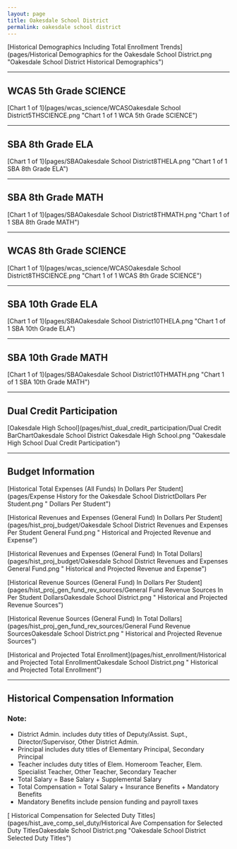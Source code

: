 ```yaml
---
layout: page
title: Oakesdale School District
permalink: oakesdale school district
---
```



[Historical Demographics Including Total Enrollment Trends](pages/Historical Demographics for the Oakesdale School District.png "Oakesdale School District Historical Demographics")

___

## WCAS 5th Grade SCIENCE

[Chart 1 of 1](pages/wcas_science/WCASOakesdale School District5THSCIENCE.png "Chart 1 of 1 WCA 5th Grade SCIENCE")


___

## SBA 8th Grade ELA

[Chart 1 of 1](pages/SBAOakesdale School District8THELA.png "Chart 1 of 1 SBA 8th Grade ELA")


___

## SBA 8th Grade MATH

[Chart 1 of 1](pages/SBAOakesdale School District8THMATH.png "Chart 1 of 1 SBA 8th Grade MATH")


___

## WCAS 8th Grade SCIENCE

[Chart 1 of 1](pages/wcas_science/WCASOakesdale School District8THSCIENCE.png "Chart 1 of 1 WCAS 8th Grade SCIENCE")


___

## SBA 10th Grade ELA

[Chart 1 of 1](pages/SBAOakesdale School District10THELA.png "Chart 1 of 1 SBA 10th Grade ELA")


___

## SBA 10th Grade MATH

[Chart 1 of 1](pages/SBAOakesdale School District10THMATH.png "Chart 1 of 1 SBA 10th Grade MATH")


___

## Dual Credit Participation

[Oakesdale High School](pages/hist_dual_credit_participation/Dual Credit BarChartOakesdale School District Oakesdale High School.png "Oakesdale High School Dual Credit Participation")


___

## Budget Information

[Historical Total Expenses (All Funds) In Dollars Per Student](pages/Expense History for the Oakesdale School DistrictDollars Per Student.png " Dollars Per Student")

[Historical Revenues and Expenses (General Fund) In Dollars Per Student](pages/hist_proj_budget/Oakesdale School District Revenues and Expenses Per Student General Fund.png " Historical and Projected Revenue and Expense")

[Historical Revenues and Expenses (General Fund) In Total Dollars](pages/hist_proj_budget/Oakesdale School District Revenues and Expenses General Fund.png " Historical and Projected Revenue and Expense")

[Historical Revenue Sources (General Fund) In Dollars Per Student](pages/hist_proj_gen_fund_rev_sources/General Fund Revenue Sources In Per Student DollarsOakesdale School District.png " Historical and Projected Revenue Sources")

[Historical Revenue Sources (General Fund) In Total Dollars](pages/hist_proj_gen_fund_rev_sources/General Fund Revenue SourcesOakesdale School District.png " Historical and Projected Revenue Sources")

[Historical and Projected Total Enrollment](pages/hist_enrollment/Historical and Projected Total EnrollmentOakesdale School District.png " Historical and Projected Total Enrollment")


___

## Historical Compensation Information
### Note:
- District Admin. includes duty titles of Deputy/Assist. Supt., Director/Supervisor, Other District Admin.
- Principal includes duty titles of Elementary Principal, Secondary Principal
- Teacher includes duty titles of Elem. Homeroom Teacher, Elem. Specialist Teacher, Other Teacher, Secondary Teacher
- Total Salary = Base Salary + Supplemental Salary
- Total Compensation = Total Salary + Insurance Benefits + Mandatory Benefits
- Mandatory Benefits include pension funding and payroll taxes

[ Historical Compensation for Selected Duty Titles](pages/hist_ave_comp_sel_duty/Historical Ave Compensation for Selected Duty TitlesOakesdale School District.png "Oakesdale School District Selected Duty Titles")

